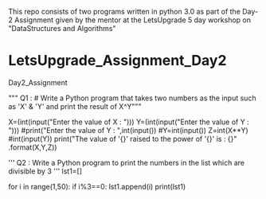 
This repo consists of two programs written in python 3.0 as part of the Day-2 Assignment given by the mentor at the LetsUpgrade 5 day workshop on "DataStructures and Algorithms"


# LetsUpgrade_Assignment_Day2
Day2_Assignment


""" Q1 : # Write a Python program that takes two numbers as the input such as 'X' & 'Y'
 and  print the result of X^Y"""

X=(int(input("Enter the value of X : ")))
Y=(int(input("Enter the value of Y : ")))
#print("Enter the value of Y : ",int(input())
#Y=int(input())
Z=int(X**Y)
#int(input(Y))
print("The value of '{}' raised to the power of '{}' is : {}" .format(X,Y,Z))


''' Q2 : Write a Python program to print the numbers in the list 
           which are divisible by 3 '''
lst1=[]

for i in range(1,50):
  if i%3==0:
    lst1.append(i)
print(lst1)  

